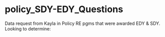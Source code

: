 # policy_SDY-EDY_Questions
Data request from Kayla in Policy RE pgms that were awarded EDY &amp; SDY. Looking to determine:
